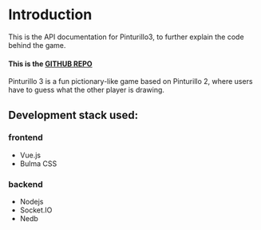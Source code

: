 # Introduction

This is the API documentation for Pinturillo3, to further explain the code behind the game.  

#### This is the [GITHUB REPO](https://github.com/jordigoyanes/pinturillo3)

Pinturillo 3 is a fun pictionary-like game based on Pinturillo 2, where users have to guess what the other player is drawing.   

## Development stack used:
### frontend
* Vue.js
* Bulma CSS
### backend
* Nodejs
* Socket.IO
* Nedb
